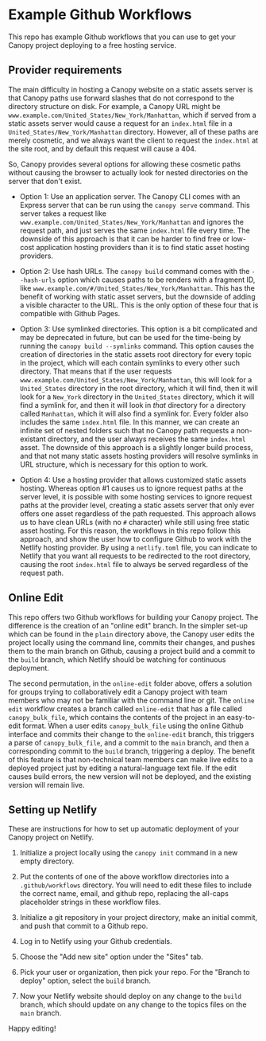 # Example Github Workflows #

This repo has example Github workflows that you can use to get your Canopy project deploying to a free hosting service.

## Provider requirements ##

The main difficulty in hosting a Canopy website on a static assets server is that Canopy paths use forward slashes that do not correspond to the directory structure on disk. For example, a Canopy URL might be `www.example.com/United_States/New_York/Manhattan`, which if served from a static assets server would cause a request for an `index.html` file in a `United_States/New_York/Manhattan` directory. However, all of these paths are merely cosmetic, and we always want the client to request the `index.html` at the site root, and by default this request will cause a 404.

So, Canopy provides several options for allowing these cosmetic paths without causing the browser to actually look for nested directories on the server that don't exist.

* Option 1: Use an application server. The Canopy CLI comes with an Express server that can be run using the `canopy serve` command. This server takes a request like `www.example.com/United_States/New_York/Manhattan` and ignores the request path, and just serves the same `index.html` file every time. The downside of this approach is that it can be harder to find free or low-cost application hosting providers than it is to find static asset hosting providers.

* Option 2: Use hash URLs. The `canopy build` command comes with the `--hash-urls` option which causes paths to be renders with a fragment ID, like `www.example.com/#/United_States/New_York/Manhattan`. This has the benefit of working with static asset servers, but the downside of adding a visible character to the URL. This is the only option of these four that is compatible with Github Pages.

* Option 3: Use symlinked directories. This option is a bit complicated and may be deprecated in future, but can be used for the time-being by running the `canopy build --symlinks` command. This option causes the creation of directories in the static assets root directory for every topic in the project, which will each contain symlinks to every other such directory. That means that if the user requests `www.example.com/United_States/New_York/Manhattan`, this will look for a `United_States` directory in the root directory, which it will find, then it will look for a `New_York` directory in the `United_States` directory, which it will find a symlink for, and then it will look in _that_ directory for a directory called `Manhattan`, which it will also find a symlink for. Every folder also includes the same `index.html` file. In this manner, we can create an infinite set of nested folders such that no Canopy path requests a non-existant directory, and the user always receives the same `index.html` asset. The downside of this approach is a slightly longer build process, and that not many static assets hosting providers will resolve symlinks in URL structure, which is necessary for this option to work.

* Option 4: Use a hosting provider that allows customized static assets hosting. Whereas option #1 causes us to ignore request paths at the server level, it is possible with some hosting services to ignore request paths at the provider level, creating a static assets server that only ever offers one asset regardless of the path requested. This approach allows us to have clean URLs (with no `#` character) while still using free static asset hosting. For this reason, the workflows in this repo follow this approach, and show the user how to configure Github to work with the Netlify hosting provider. By using a `netlify.toml` file, you can indicate to Netlify that you want all requests to be redirected to the root directory, causing the root `index.html` file to always be served regardless of the request path.

## Online Edit ##

This repo offers two Github workflows for building your Canopy project. The difference is the creation of an "online edit" branch. In the simpler set-up which can be found in the `plain` directory above, the Canopy user edits the project locally using the command line, commits their changes, and pushes them to the main branch on Github, causing a project build and a commit to the `build` branch, which Netlify should be watching for continuous deployment.

The second permutation, in the `online-edit` folder above, offers a solution for groups trying to collaboratively edit a Canopy project with team members who may not be familiar with the command line or git. The `online edit` workflow creates a branch called `online-edit` that has a file called `canopy_bulk_file`, which contains the contents of the project in an easy-to-edit format. When a user edits `canopy_bulk_file` using the online Github interface and commits their change to the `online-edit` branch, this triggers a parse of `canopy_bulk_file`, and a commit to the `main` branch, and then a corresponding commit to the `build` branch, triggering a deploy. The benefit of this feature is that non-technical team members can make live edits to a deployed project just by editing a natural-language text file. If the edit causes build errors, the new version will not be deployed, and the existing version will remain live.

## Setting up Netlify ##

These are instructions for how to set up automatic deployment of your Canopy project on Netlify.

1. Initialize a project locally using the `canopy init` command in a new empty directory.

2. Put the contents of one of the above workflow directories into a `.github/workflows` directory. You will need to edit these files to include the correct name, email, and github repo, replacing the all-caps placeholder strings in these workflow files.

3. Initialize a git repository in your project directory, make an initial commit, and push that commit to a Github repo.

4. Log in to Netlify using your Github credentials.

5. Choose the "Add new site" option under the "Sites" tab.

6. Pick your user or organization, then pick your repo. For the "Branch to deploy" option, select the `build` branch.

7. Now your Netlify website should deploy on any change to the `build` branch, which should update on any change to the topics files on the `main` branch.

Happy editing!
